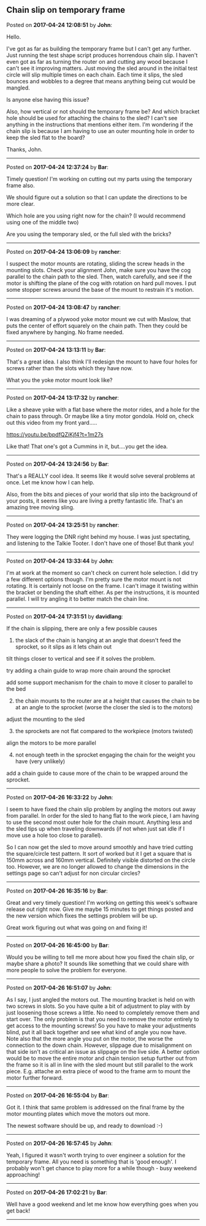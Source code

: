 ## Chain slip on temporary frame
Posted on **2017-04-24 12:08:51** by **John**:

Hello.

I've got as far as building the temporary frame but I can't get any further. Just running the test shape script produces horrendous chain slip. I haven't even got as far as turning the router on and cutting any wood because I can't see it improving matters. Just moving the sled around in the initial test circle will slip multiple times on each chain. Each time it slips, the sled bounces and wobbles to a degree that means anything being cut would be mangled.

Is anyone else having this issue?

Also, how vertical or not should the temporary frame be? And which bracket hole should be used for attaching the chains to the sled? I can't see anything in the instructions that mentions either item. I'm wondering if the chain slip is because I am having to use an outer mounting hole in order to keep the sled flat to the board?

Thanks,
John.

---

Posted on **2017-04-24 12:37:24** by **Bar**:

Timely question! I'm working on cutting out my parts using the temporary frame also.

We should figure out a solution so that I can update the directions to be more clear.

Which hole are you using right now for the chain? (I would recommend using one of the middle two)

Are you using the temporary sled, or the full sled with the bricks?

---

Posted on **2017-04-24 13:06:09** by **rancher**:

I suspect the motor mounts are rotating, sliding the screw heads in the mounting slots.  Check your alignment John, make sure you have the cog parallel to the chain path to the sled.  Then, watch carefully, and see if the motor is shifting the plane of the cog with rotation on hard pull moves.  I put some stopper screws around the base of the mount to restrain it's motion.

---

Posted on **2017-04-24 13:08:47** by **rancher**:

I was dreaming of a plywood yoke motor mount we cut with Maslow, that puts the center of effort squarely on the chain path.  Then they could be fixed anywhere by hanging.  No frame needed.

---

Posted on **2017-04-24 13:13:11** by **Bar**:

That's a great idea. I also think I'll redesign the mount to have four holes for screws rather than the slots which they have now.

What you the yoke motor mount look like?

---

Posted on **2017-04-24 13:17:32** by **rancher**:

Like a sheave yoke with a flat base where the motor rides, and a hole for the chain to pass through.  Or maybe like a tiny motor gondola.  Hold on, check out this video from my front yard.....

https://youtu.be/bpdfQZiKjf4?t=1m27s

Like that!  That one's got a Cummins in it, but....you get the idea.

---

Posted on **2017-04-24 13:24:56** by **Bar**:

That's a REALLY cool idea. It seems like it would solve several problems at once. Let me know how I can help.

Also, from the bits and pieces of your world that slip into the background of your posts, it seems like you are living a pretty fantastic life. That's an amazing tree moving sling.

---

Posted on **2017-04-24 13:25:51** by **rancher**:

They were logging the DNR right behind my house.  I was just spectating, and listening to the Talkie Tooter.  I don't have one of those!  But thank you!

---

Posted on **2017-04-24 13:33:44** by **John**:

I'm at work at the moment so can't check on current hole selection. I did try a few different options though. I'm pretty sure the motor mount is not rotating. It is certainly not loose on the frame. I can't image it twisting within the bracket or bending the shaft either. As per the instructions, it is mounted parallel. I will try angling it to better match the chain line.

---

Posted on **2017-04-24 17:31:51** by **davidlang**:

If the chain is slipping, there are only a few possible causes

1. the slack of the chain is hanging at an angle that doesn't feed the sprocket, so it slips as it lets chain out

  tilt things closer to vertical and see if it solves the problem.

  try adding a chain guide to wrap more chain around the sprocket

  add some support mechanism for the chain to move it closer to parallel to the bed

2. the chain mounts to the router are at a height that causes the chain to be at an angle to the sprocket (worse the closer the sled is to the motors)

  adjust the mounting to the sled

3. the sprockets are not flat compared to the workpiece (motors twisted)

  align the motors to be more parallel

4. not enough teeth in the sprocket engaging the chain for the weight you have (very unlikely)
 
  add a chain guide to cause more of the chain to be wrapped around the sprocket.

---

Posted on **2017-04-26 16:33:22** by **John**:

I seem to have fixed the chain slip problem by angling the motors out away from parallel. In order for the sled to hang flat to the work piece, I am having to use the second most outer hole for the chain mount. Anything less and the sled tips up when traveling downwards (if not  when just sat idle if I move use a hole too close to parallel).  

So I can now get the sled to move around smoothly and have tried cutting the square/circle test pattern. It sort of worked but it I get a square that is 150mm across and 160mm vertical. Definitely visible distorted on the circle too. However, we are no longer allowed to change the dimensions in the settings page so can't adjust for non circular circles?

---

Posted on **2017-04-26 16:35:16** by **Bar**:

Great and very timely question! I'm working on getting this week's software release out right now. Give me maybe 15 minutes to get things posted and the new version which fixes the settings problem will be up.

Great work figuring out what was going on and fixing it!

---

Posted on **2017-04-26 16:45:00** by **Bar**:

Would you be willing to tell me more about how you fixed the chain slip, or maybe share a photo? It sounds like something that we could share with more people to solve the problem for everyone.

---

Posted on **2017-04-26 16:51:07** by **John**:

As I say, I just angled the motors out. The mounting bracket is held on with two screws in slots. So you have quite a bit of adjustment to play with by just loosening those screws a little. No need to completely remove them and start over. The only problem is that you need to remove the motor entirely to get access to the mounting screws! So you have to make your adjustments blind, put it all back together and see what kind of angle you now have. Note also that the more angle you put on the motor, the worse the connection to the down chain. However, slippage due to misalignment on that side isn't as critical an issue as slippage on the live side.
A better option would be to move the entire motor and chain tension setup further out from the frame so it is all in line with the sled mount but still parallel to the work piece. E.g. attache an extra piece of wood to the frame arm to mount the motor further forward.

---

Posted on **2017-04-26 16:55:04** by **Bar**:

Got it. I think that same problem is addressed on the final frame by the motor mounting plates which move the motors out more.

The newest software should be up, and ready to download :-)

---

Posted on **2017-04-26 16:57:45** by **John**:

Yeah, I figured it wasn't worth trying to over engineer a solution for the temporary frame. All you need is something that is 'good enough'.  I probably won't get chance to play more for a while though - busy weekend approaching!

---

Posted on **2017-04-26 17:02:21** by **Bar**:

Well have a good weekend and let me know how everything goes when you get back!

---

